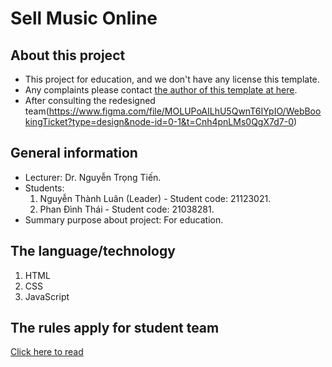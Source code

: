 # Sell ​​Music Online
## About this project
- This project for education, and we don't have any license this template.
- Any complaints please contact [the author of this template at here](https://www.behance.net/collection/203109007/Booking_Ticket).
- After consulting the redesigned team(https://www.figma.com/file/MOLUPoAILhU5QwnT6IYpIO/WebBookingTicket?type=design&node-id=0-1&t=Cnh4pnLMs0QgX7d7-0)
## General information
- Lecturer: Dr. Nguyễn Trọng Tiến.
- Students:
    1. Nguyễn Thành Luân (Leader) - Student code: 21123021.
    2. Phan Đình Thái -  Student code: 21038281.
- Summary purpose about project: For education.
## The language/technology
1. HTML
2. CSS
3. JavaScript
## The rules apply for student team
[Click here to read](RULES.MD)